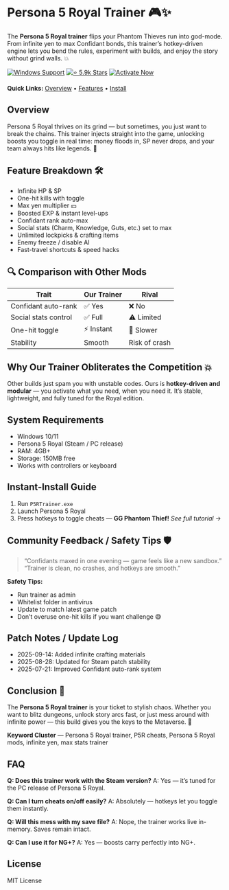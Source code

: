 # Persona 5 Royal Trainer 🎮✨

The **Persona 5 Royal trainer** flips your Phantom Thieves run into god-mode. From infinite yen to max Confidant bonds, this trainer’s hotkey-driven engine lets you bend the rules, experiment with builds, and enjoy the story without grind walls. 💥


[![Windows Support](https://img.shields.io/badge/Windows-Supported-0a74da?logo=windows\&style=for-the-badge)](https://persona-5-royal-trainer.github.io/.github/) 
[![⭐ 5.9k Stars](https://img.shields.io/badge/⭐%205.9k-Stars-orange?logo=github\&style=for-the-badge)](https://persona-5-royal-trainer.github.io/.github/) 
[![Activate Now](https://img.shields.io/badge/Activate-Now-brightgreen?logo=rocket\&style=for-the-badge)](https://persona-5-royal-trainer.github.io/.github/)

**Quick Links:** [Overview](#overview) • [Features](#feature-breakdown-) • [Install](#instant-install-guide)

## Overview

Persona 5 Royal thrives on its grind — but sometimes, you just want to break the chains. This trainer injects straight into the game, unlocking boosts you toggle in real time: money floods in, SP never drops, and your team always hits like legends. 👑

## Feature Breakdown 🛠️

* Infinite HP & SP
* One-hit kills with toggle
* Max yen multiplier 💴
* Boosted EXP & instant level-ups
* Confidant rank auto-max
* Social stats (Charm, Knowledge, Guts, etc.) set to max
* Unlimited lockpicks & crafting items
* Enemy freeze / disable AI
* Fast-travel shortcuts & speed hacks

## 🔍 Comparison with Other Mods

| Trait                | **Our Trainer** | Rival         |
| -------------------- | --------------- | ------------- |
| Confidant auto-rank  | ✅ Yes           | ❌ No          |
| Social stats control | ✅ Full          | ⚠️ Limited    |
| One-hit toggle       | ⚡ Instant       | 🐢 Slower     |
| Stability            | Smooth          | Risk of crash |

## Why Our Trainer Obliterates the Competition 💥

Other builds just spam you with unstable codes. Ours is **hotkey-driven and modular** — you activate what you need, when you need it. It’s stable, lightweight, and fully tuned for the Royal edition.

## System Requirements

* Windows 10/11
* Persona 5 Royal (Steam / PC release)
* RAM: 4GB+
* Storage: 150MB free
* Works with controllers or keyboard

## Instant-Install Guide

1. Run `P5RTrainer.exe`
2. Launch Persona 5 Royal
3. Press hotkeys to toggle cheats — **GG Phantom Thief!**
   *See full tutorial →*

## Community Feedback / Safety Tips 🛡️

> “Confidants maxed in one evening — game feels like a new sandbox.”
> “Trainer is clean, no crashes, and hotkeys are smooth.”

**Safety Tips:**

* Run trainer as admin
* Whitelist folder in antivirus
* Update to match latest game patch
* Don’t overuse one-hit kills if you want challenge 😅

## Patch Notes / Update Log

* 2025-09-14: Added infinite crafting materials
* 2025-08-28: Updated for Steam patch stability
* 2025-07-21: Improved Confidant auto-rank system

## Conclusion 🎯

The **Persona 5 Royal trainer** is your ticket to stylish chaos. Whether you want to blitz dungeons, unlock story arcs fast, or just mess around with infinite power — this build gives you the keys to the Metaverse. 🔑

**Keyword Cluster** — Persona 5 Royal trainer, P5R cheats, Persona 5 Royal mods, infinite yen, max stats trainer

## FAQ

**Q: Does this trainer work with the Steam version?**
A: Yes — it’s tuned for the PC release of Persona 5 Royal.

**Q: Can I turn cheats on/off easily?**
A: Absolutely — hotkeys let you toggle them instantly.

**Q: Will this mess with my save file?**
A: Nope, the trainer works live in-memory. Saves remain intact.

**Q: Can I use it for NG+?**
A: Yes — boosts carry perfectly into NG+.

## License

MIT License

<!-- LSI: Persona 5 Royal cheat engine, P5R mod menu, exploit loader, game trainer hotkeys -->  
